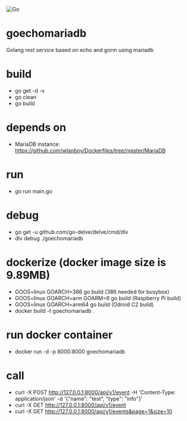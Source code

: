 ![Go](https://github.com/wlanboy/goechomariadb/workflows/Go/badge.svg)

# goechomariadb
Golang rest service based on echo and gorm using mariadb

# build
* go get -d -v
* go clean
* go build

# depends on
* MariaDB instance: https://github.com/wlanboy/Dockerfiles/tree/master/MariaDB

# run
* go run main.go

# debug
* go get -u github.com/go-delve/delve/cmd/dlv
* dlv debug ./goechomariadb

# dockerize (docker image size is 9.89MB)
* GOOS=linux GOARCH=386 go build (386 needed for busybox)
* GOOS=linux GOARCH=arm GOARM=6 go build (Raspberry Pi build)
* GOOS=linux GOARCH=arm64 go build (Odroid C2 build)
* docker build -t goechomariadb .

# run docker container
* docker run -d -p 8000:8000 goechomariadb

# call
* curl -X POST http://127.0.0.1:8000/api/v1/event -H 'Content-Type: application/json' -d '{"name": "test", "type": "info"}'
* curl -X GET http://127.0.0.1:8000/api/v1/event 
* curl -X GET http://127.0.0.1:8000/api/v1/events&page=1&size=10
